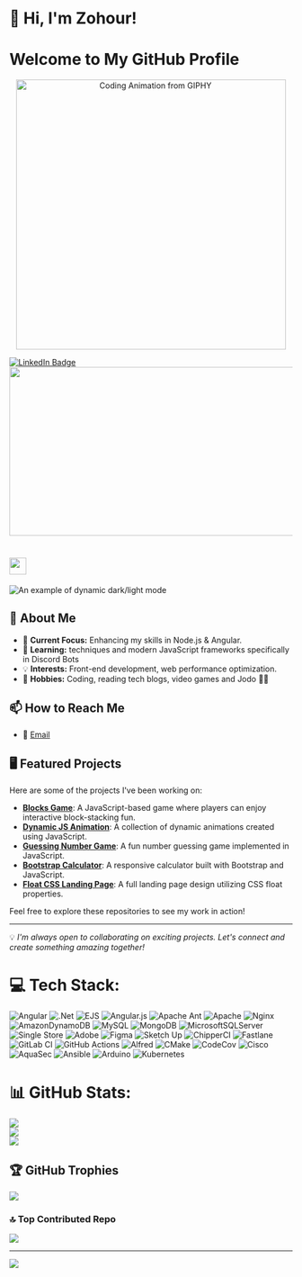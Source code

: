 # 👋 Hi, I'm Zohour!
# Welcome to My GitHub Profile



<div align="center">
  <img 
    src="https://media.giphy.com/media/L1R1tvI9svkIWwpVYr/giphy.gif" 
    width="480" 
    height="271" 
    alt="Coding Animation from GIPHY" 
    style="max-width: 100%; height: auto;" 
  />
  <p>
    <a href="https://giphy.com/gifs/Pluralsight-computer-technology-coding-L1R1tvI9svkIWwpVYr" target="_blank">
    </a>
  </p>
</div>




<div id="badges">
  <a href="https://www.linkedin.com/in/zohour-e-08572a279/">
    <img src="https://img.shields.io/badge/LinkedIn-blue?style=for-the-badge&logo=linkedin&logoColor=white" alt="LinkedIn Badge"/>
  </a>
</div>
<img src="https://komarev.com/ghpvc/?username=Zu34&style=flat-square&color=blue" alt=""/>
<div align="center">
  <img src="https://media.giphy.com/media/dWesBcTLavkZuG35MI/giphy.gif" width="600" height="300"/>
</div>
<h1>

  <img src="https://media.giphy.com/media/hvRJCLFzcasrR4ia7z/giphy.gif" width="30px"/>
</h1>



<picture>
  <source media="(prefers-color-scheme: dark)" srcset="https://via.placeholder.com/600x200/333333/FFFFFF?text=Dark+Mode+Image">
  <source media="(prefers-color-scheme: light)" srcset="https://via.placeholder.com/600x200/FFFFFF/000000?text=Light+Mode+Image">
  <img alt="An example of dynamic dark/light mode" src="https://via.placeholder.com/600x200/CCCCCC/333333?text=Default+Image">
</picture>


## 🚀 About Me
- 🔭 **Current Focus:** Enhancing my skills in Node.js & Angular.
- 🌱 **Learning:** techniques and modern JavaScript frameworks specifically in Discord Bots
- 💡 **Interests:** Front-end development, web performance optimization.
- 🎨 **Hobbies:** Coding, reading tech blogs, video games  and Jodo 🤸‍♀️

## 📫 How to Reach Me
- 📧 [Email](mailto:zohoureid44@gmail.com)


## 🖥️ Featured Projects
Here are some of the projects I've been working on:

- [**Blocks Game**](https://github.com/Zu34/Blocks-game-JS-): A JavaScript-based game where players can enjoy interactive block-stacking fun.
- [**Dynamic JS Animation**](https://github.com/Zu34/dynamic-js-animation-): A collection of dynamic animations created using JavaScript.
- [**Guessing Number Game**](https://github.com/Zu34/GussingNumber-js): A fun number guessing game implemented in JavaScript.
- [**Bootstrap Calculator**](https://github.com/Zu34/cal-bootstrap-js): A responsive calculator built with Bootstrap and JavaScript.
- [**Float CSS Landing Page**](https://github.com/Zu34/FLoat-css-full-Landing-page): A full landing page design utilizing CSS float properties.

Feel free to explore these repositories to see my work in action!

---

💡 _I'm always open to collaborating on exciting projects. Let's connect and create something amazing together!_




# 💻 Tech Stack:
![Angular](https://img.shields.io/badge/angular-%23DD0031.svg?style=for-the-badge&logo=angular&logoColor=white) ![.Net](https://img.shields.io/badge/.NET-5C2D91?style=for-the-badge&logo=.net&logoColor=white) ![EJS](https://img.shields.io/badge/ejs-%23B4CA65.svg?style=for-the-badge&logo=ejs&logoColor=black) ![Angular.js](https://img.shields.io/badge/angular.js-%23E23237.svg?style=for-the-badge&logo=angularjs&logoColor=white) ![Apache Ant](https://img.shields.io/badge/Apache%20Ant-A81C7D?style=for-the-badge&logo=Apache%20Ant&logoColor=white) ![Apache](https://img.shields.io/badge/apache-%23D42029.svg?style=for-the-badge&logo=apache&logoColor=white) ![Nginx](https://img.shields.io/badge/nginx-%23009639.svg?style=for-the-badge&logo=nginx&logoColor=white) ![AmazonDynamoDB](https://img.shields.io/badge/Amazon%20DynamoDB-4053D6?style=for-the-badge&logo=Amazon%20DynamoDB&logoColor=white) ![MySQL](https://img.shields.io/badge/mysql-4479A1.svg?style=for-the-badge&logo=mysql&logoColor=white) ![MongoDB](https://img.shields.io/badge/MongoDB-%234ea94b.svg?style=for-the-badge&logo=mongodb&logoColor=white) ![MicrosoftSQLServer](https://img.shields.io/badge/Microsoft%20SQL%20Server-CC2927?style=for-the-badge&logo=microsoft%20sql%20server&logoColor=white) ![Single Store](https://img.shields.io/badge/Single%20Store-AA00FF?style=for-the-badge&logo=singlestore&logoColor=white) ![Adobe](https://img.shields.io/badge/adobe-%23FF0000.svg?style=for-the-badge&logo=adobe&logoColor=white) ![Figma](https://img.shields.io/badge/figma-%23F24E1E.svg?style=for-the-badge&logo=figma&logoColor=white) ![Sketch Up](https://img.shields.io/badge/SketchUp-005F9E?style=for-the-badge&logo=sketchup&logoColor=white) ![ChipperCI](https://img.shields.io/badge/chipperci-1e394e.svg?style=for-the-badge&logo=chipperci&logoColor=white) ![Fastlane](https://img.shields.io/badge/fastlane-%2382bd4e.svg?style=for-the-badge&logo=fastlane&logoColor=black) ![GitLab CI](https://img.shields.io/badge/gitlab%20CI-%23181717.svg?style=for-the-badge&logo=gitlab&logoColor=white) ![GitHub Actions](https://img.shields.io/badge/github%20actions-%232671E5.svg?style=for-the-badge&logo=githubactions&logoColor=white) ![Alfred](https://img.shields.io/badge/alfred-%235C1F87.svg?style=for-the-badge&logo=alfred) ![CMake](https://img.shields.io/badge/CMake-%23008FBA.svg?style=for-the-badge&logo=cmake&logoColor=white) ![CodeCov](https://img.shields.io/badge/codecov-%23ff0077.svg?style=for-the-badge&logo=codecov&logoColor=white) ![Cisco](https://img.shields.io/badge/cisco-%23049fd9.svg?style=for-the-badge&logo=cisco&logoColor=black) ![AquaSec](https://img.shields.io/badge/aqua-%231904DA.svg?style=for-the-badge&logo=aqua&logoColor=#0018A8) ![Ansible](https://img.shields.io/badge/ansible-%231A1918.svg?style=for-the-badge&logo=ansible&logoColor=white) ![Arduino](https://img.shields.io/badge/-Arduino-00979D?style=for-the-badge&logo=Arduino&logoColor=white) ![Kubernetes](https://img.shields.io/badge/kubernetes-%23326ce5.svg?style=for-the-badge&logo=kubernetes&logoColor=white)
# 📊 GitHub Stats:
![](https://github-readme-stats.vercel.app/api?username=None02Yards&theme=dark&hide_border=false&include_all_commits=false&count_private=false)<br/>
![](https://nirzak-streak-stats.vercel.app/?user=None02Yards&theme=dark&hide_border=false)<br/>
![](https://github-readme-stats.vercel.app/api/top-langs/?username=None02Yards&theme=dark&hide_border=false&include_all_commits=false&count_private=false&layout=compact)

## 🏆 GitHub Trophies
![](https://github-profile-trophy.vercel.app/?username=None02Yards&theme=radical&no-frame=false&no-bg=true&margin-w=4)

### 🔝 Top Contributed Repo
![](https://github-contributor-stats.vercel.app/api?username=None02Yards&limit=5&theme=dark&combine_all_yearly_contributions=true)

---
[![](https://visitcount.itsvg.in/api?id=None02Yards&icon=0&color=0)](https://visitcount.itsvg.in)

<!-- Proudly created with GPRM ( https://gprm.itsvg.in ) -->
